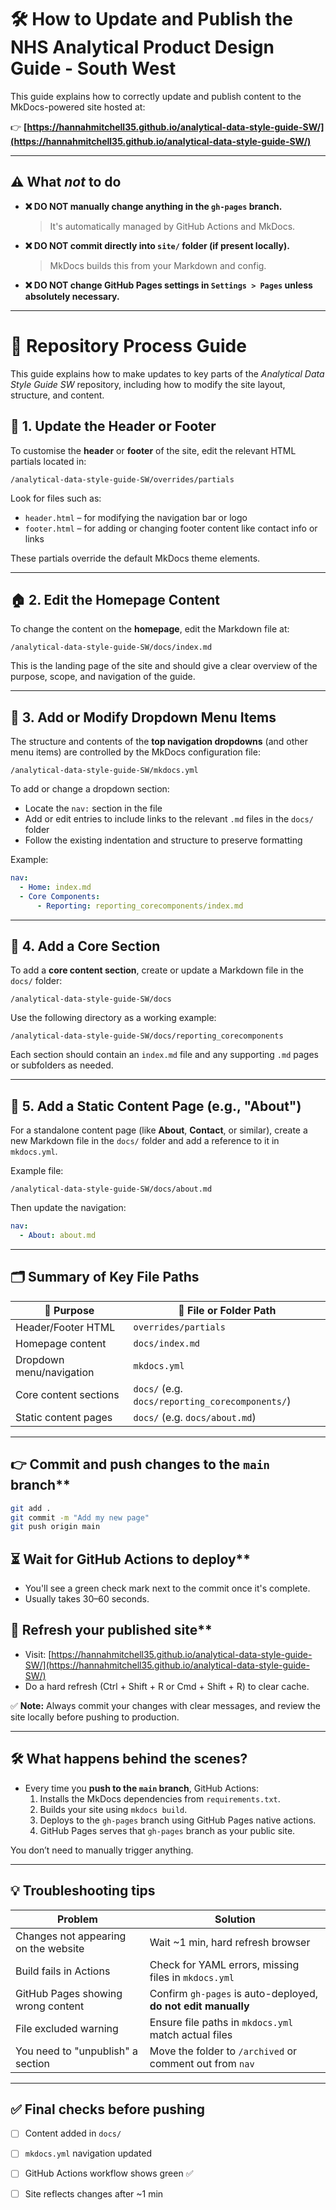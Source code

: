 
# 🛠 How to Update and Publish the NHS Analytical Product Design Guide - South West

This guide explains how to correctly update and publish content to the MkDocs-powered site hosted at:

👉 **[https://hannahmitchell35.github.io/analytical-data-style-guide-SW/](https://hannahmitchell35.github.io/analytical-data-style-guide-SW/)**

---

## ⚠️ What *not* to do

- **❌ DO NOT manually change anything in the `gh-pages` branch.**
  > It's automatically managed by GitHub Actions and MkDocs.

- **❌ DO NOT commit directly into `site/` folder (if present locally).**
  > MkDocs builds this from your Markdown and config.

- **❌ DO NOT change GitHub Pages settings in `Settings > Pages` unless absolutely necessary.**

---
# 📁 Repository Process Guide

This guide explains how to make updates to key parts of the *Analytical Data Style Guide SW* repository, including how to modify the site layout, structure, and content.

## 🧩 1. Update the Header or Footer

To customise the **header** or **footer** of the site, edit the relevant HTML partials located in:

```
/analytical-data-style-guide-SW/overrides/partials
```

Look for files such as:
- `header.html` – for modifying the navigation bar or logo
- `footer.html` – for adding or changing footer content like contact info or links

These partials override the default MkDocs theme elements.

---

## 🏠 2. Edit the Homepage Content

To change the content on the **homepage**, edit the Markdown file at:

```
/analytical-data-style-guide-SW/docs/index.md
```

This is the landing page of the site and should give a clear overview of the purpose, scope, and navigation of the guide.

---

## 🔽 3. Add or Modify Dropdown Menu Items

The structure and contents of the **top navigation dropdowns** (and other menu items) are controlled by the MkDocs configuration file:

```
/analytical-data-style-guide-SW/mkdocs.yml
```

To add or change a dropdown section:
- Locate the `nav:` section in the file
- Add or edit entries to include links to the relevant `.md` files in the `docs/` folder
- Follow the existing indentation and structure to preserve formatting

Example:
```yaml
nav:
  - Home: index.md
  - Core Components:
      - Reporting: reporting_corecomponents/index.md
```

---

## 🧱 4. Add a Core Section

To add a **core content section**, create or update a Markdown file in the `docs/` folder:

```
/analytical-data-style-guide-SW/docs
```

Use the following directory as a working example:

```
/analytical-data-style-guide-SW/docs/reporting_corecomponents
```

Each section should contain an `index.md` file and any supporting `.md` pages or subfolders as needed.

---

## 📄 5. Add a Static Content Page (e.g., "About")

For a standalone content page (like **About**, **Contact**, or similar), create a new Markdown file in the `docs/` folder and add a reference to it in `mkdocs.yml`.

Example file:
```
/analytical-data-style-guide-SW/docs/about.md
```

Then update the navigation:
```yaml
nav:
  - About: about.md
```

---

## 🗂️ Summary of Key File Paths

| 🔧 Purpose                     | 📁 File or Folder Path                              |
|-------------------------------|------------------------------------------------------|
| Header/Footer HTML             | `overrides/partials`                                |
| Homepage content               | `docs/index.md`                                     |
| Dropdown menu/navigation       | `mkdocs.yml`                                        |
| Core content sections          | `docs/` (e.g. `docs/reporting_corecomponents/`)     |
| Static content pages           | `docs/` (e.g. `docs/about.md`)                      |

---

 ## 👉 Commit and push changes to the `main` branch**
   ```bash
   git add .
   git commit -m "Add my new page"
   git push origin main
   ```

 ## ⏳ Wait for GitHub Actions to deploy**
   - You'll see a green check mark next to the commit once it's complete.
   - Usually takes 30–60 seconds.

## 🔄 Refresh your published site**
   - Visit: [https://hannahmitchell35.github.io/analytical-data-style-guide-SW/](https://hannahmitchell35.github.io/analytical-data-style-guide-SW/)
   - Do a hard refresh (Ctrl + Shift + R or Cmd + Shift + R) to clear cache.

✅ **Note:** Always commit your changes with clear messages, and review the site locally before pushing to production.


---

## 🛠 What happens behind the scenes?

- Every time you **push to the `main` branch**, GitHub Actions:
  1. Installs the MkDocs dependencies from `requirements.txt`.
  2. Builds your site using `mkdocs build`.
  3. Deploys to the `gh-pages` branch using GitHub Pages native actions.
  4. GitHub Pages serves that `gh-pages` branch as your public site.

You don’t need to manually trigger anything.

---

## 💡 Troubleshooting tips

| Problem | Solution |
|--------|----------|
| Changes not appearing on the website | Wait ~1 min, hard refresh browser |
| Build fails in Actions | Check for YAML errors, missing files in `mkdocs.yml` |
| GitHub Pages showing wrong content | Confirm `gh-pages` is auto-deployed, **do not edit manually** |
| File excluded warning | Ensure file paths in `mkdocs.yml` match actual files |
| You need to "unpublish" a section | Move the folder to `/archived` or comment out from `nav` |


---

## ✅ Final checks before pushing

- [ ] Content added in `docs/`
- [ ] `mkdocs.yml` navigation updated
- [ ] GitHub Actions workflow shows green ✅
- [ ] Site reflects changes after ~1 min







